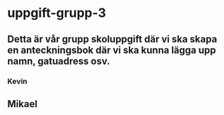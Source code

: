 # uppgift-grupp-3

## Detta är vår grupp skoluppgift där vi ska skapa en anteckningsbok där vi ska kunna lägga upp namn, gatuadress osv. 

### Kevin
## Mikael
